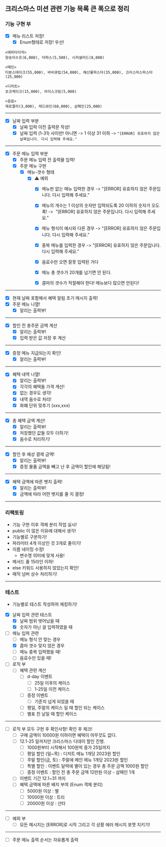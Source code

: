 ## 크리스마스 미션 관련 기능 목록 큰 폭으로 정리





### 기능 구현 부

- [X] 메뉴 리스트 저장!
  - [X] Enum형태로 저장! 우선!
```
<애피타이저>
양송이수프(6,000), 타파스(5,500), 시저샐러드(8,000)

<메인>
티본스테이크(55,000), 바비큐립(54,000), 해산물파스타(35,000), 크리스마스파스타(25,000)

<디저트>
초코케이크(15,000), 아이스크림(5,000)

<음료>
제로콜라(3,000), 레드와인(60,000), 샴페인(25,000)
````

---

- [X] 날짜 입력 부분
  - [X] 날짜 입력 이전 출력문 작성!
  - [X] 날짜 입력 (1-31) 사이만! 아니면 -> 1 이상 31 이하 -> `"[ERROR] 유효하지 않은 날짜입니다. 다시 입력해 주세요."`

---
- [X] 주문 메뉴 입력 부분
  - [X] 주문 메뉴 입력 전 출력물 입력! 
  - [X] 주문 메뉴 구현
      - [X] 메뉴-갯수 형태 
        - [X] ⚠️ 예외
          - [X] 메뉴판 없는 메뉴 입력한 경우 -> "[ERROR] 유효하지 않은 주문입니다. 다시 입력해 주세요."
          - [X] 메뉴의 개수는 1 이상의 숫자만 입력되도록 20 이하의 숫자가 오도록! ->  "[ERROR] 유효하지 않은 주문입니다. 다시 입력해 주세요."
          - [X] 메뉴 형식이 예시와 다른 경우 -> "[ERROR] 유효하지 않은 주문입니다. 다시 입력해 주세요."
          - [X] 중복 메뉴를 입력한 경우  -> "[ERROR] 유효하지 않은 주문입니다. 다시 입력해 주세요."
          - [X] 음료수만 오면 잘못 입력된 거다
          - [X] 메뉴 총 갯수가 20개를 넘기면 안 된다.
          - [X] 콤마의 갯수가 적절해야 한다! 메뉴보다 많으면 안된다!


---
- [X] 현재 날짜 포함해서 혜택 알림 초기 메시지 출력! 
- [X] 주문 메뉴 나열!
  - [X] 알리는 출력부!  
---
- [X] 할인 전 총주문 금액 계산
  - [X] 알리는 출력부!
  - [X] 입력 받은 값 저장 후 계산
---
- [X] 증정 메뉴 지급되는지 확인!
  - [X] 알리는 출력부!
---
- [X] 혜택 내역 나열! 
  - [X] 알리는 출력부!
  - [X] 각각의 혜택들 가격 계산!
  - [X] 없는 경우도 생각!
  - [X] 내역 음수로 처리!
  - [X] 화폐 단위 맞추기 (xxx,xxx)

---
- [X] 총 혜택 금액 계산!
  - [X] 알리는 출력부! 
  - [X] 저장했던 값들 모두 더하기!
  - [X] 음수로 처리하기!
---

- [X] 할인 후 예상 결제 금액!
  - [X] 알리는 출력부!
  - [X] 증정 물품 금액을 빼고 난 후 금액이 할인에 해당됨!
---

- [X] 혜택 금액에 따른 뱃지 출력!
  - [X] 알리는 출력부!
  - [X] 금액에 따라 어떤 뱃지를 줄 지 결정!

---
### 리팩토링
-  기능 구현 이후 객체 분리 작업 실시! 
  -  public 이 많은 이유에 대해서 생각!
  -  기능별로 구분하기!
  -  파라미터 4개 이상인 것 3개로 줄이기!
- 이름 네이밍 수정!
  -  변수명 의미에 맞게 사용!
-  메서드 줄 15라인 이하!
-  else 키워드 사용하지 않았는지 확인!
- 매직 넘버 상수 처리하기!


---
### 테스트

- 기능별로 테스트 작성하여 체킹하기!
- [X] 날짜 입력 관련 테스트
  - [X] 날짜 범위 벗어났을 때
  - [X] 숫자가 아닌 걸 입력하였을 때
- [ ] 메뉴 입력 관련
  - [ ] 메뉴 형식 안 맞는 경우
  - [X] 콤마 갯수 맞지 않은 경우
  - [ ] 메뉴 중복 입력했을 때!
  - [ ] 음료수만 있을 때! 
- [ ] 로직 부 
  - [ ] 혜택 관련 계산
    - [ ] d-day 이벤트
      - [ ] 25일 이후의 케이스
      - [ ] 1-25일 이전 케이스
    - [ ] 증정 이벤트
      - [ ] 기준치 넘게 되었을 때
    - [ ] 평일, 주말의 케이스 일 때 할인 되는 케이스
    - [ ] 별표 친 날일 때 할인 케이스

---

- [ ] 로직 부 모두 구현 후 확인사항! 확인 후 체크! 
  - [ ]  구매 금액이 10000원 이하이면 혜택이 아무것도 없다.
  - [ ] 12.1-25 일까지만 크리스마스 디데이 할인 진행.
     - [ ] 1000원부터 시작해서 100원씩 증가 25일까지
     - [ ] 평일 할인 (일~목) : 디저트 메뉴 1개당 2023원 할인
     - [ ] 주말 할인(금, 토) : 주말에 메인 메뉴 1개당 2023원 할인
     - [ ] 특별 할인 : 이벤트 달력에 별이 있는 경우 총 주문 금액 1000원 할인
     - [ ] 증정 이벤트 : 할인 전 총 주문 금액 12만원 이상 - 샴페인 1개
  - [ ] 이벤트 기간 12.1~31 까지
  - [ ] 혜택 금액에 따른 배지 부여 (Enum 객체 분리)
    - [ ] 5000원 이상 : 별
    - [ ] 10000원 이상 : 트리
    - [ ] 20000원 이상 : 산타
---
- [ ] 예외 부
   - [ ] 모든 메시지는 [ERROR]로 시작 그리고 각 상황 에러 메시지 포맷 지키기!
---
- [ ] 주문 메뉴 출력 순서는 자유롭게 출력
